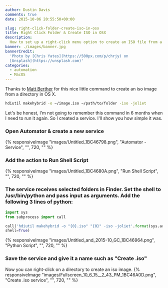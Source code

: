 ```yaml
---
author: Dustin Davis
comments: true
date: 2015-10-06 20:55:50+00:00

slug: right-click-folder-create-iso-in-osx
title: Right Click Folder & Create ISO in OSX
description:
  How to set up a right-click menu option to create an ISO file from a folder.
banner: ./images/banner.jpg
bannerCredit:
  'Photo by [Chris Yates](https://500px.com/p/chrjy) on
  [Unsplash](https://unsplash.com)'
categories:
  - automation
  - MacOS
---
```


Thanks to
[Matt Berther](https://matt.berther.io/2008/12/14/creating-iso-images-from-a-folder-in-osx/)
for this nice little command to create an iso image from a directory in OS X.

```bash
hdiutil makehybrid -o ~/image.iso ~/path/to/folder -iso -joliet
```

Let's be honest, I'm not going to remember this command in 6 months when I need
to run it again. So I created a service. I'll show you how simple it was.

### Open Automator & create a new service

{% responsiveImage "images/Untitled_1BC46798.png", "Automator - Service", "", 720, "" %}

### Add the action to Run Shell Script

{% responsiveImage "images/Untitled_1BC4680A.png", "Run Shell Script", "", 720, "" %}

### The service receives selected **folders** in **Finder**. Set the shell to **/usr/bin/python** and pass input **as arguments**. Add the following 3 lines of python:

```python
import sys
from subprocess import call

call('hdiutil makehybrid -o "{0}.iso" "{0}" -iso -joliet'.format(sys.argv[1]),
shell=True)
```

{% responsiveImage "images/Untitled_and_2015-10_GC_1BC46964.png", "Python Script", "", 720, "" %}

### Save the service and give it a name such as "Create .iso"

Now you can right-click on a directory to create an iso image.
{% responsiveImage "images/Fullscreen_10_6_15__2_43_PM_1BC46A0D.png", "Create .iso service", "", 720, "" %}
